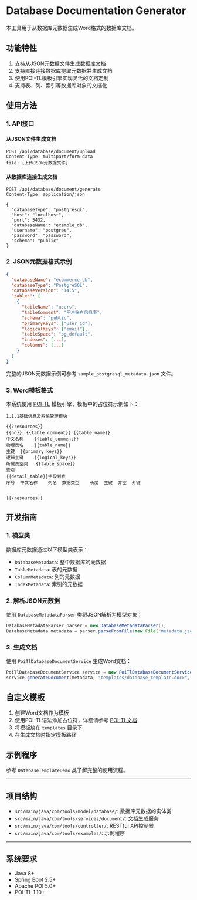 # Database Documentation Generator

本工具用于从数据库元数据生成Word格式的数据库文档。

## 功能特性

1. 支持从JSON元数据文件生成数据库文档
2. 支持直接连接数据库提取元数据并生成文档
3. 使用POI-TL模板引擎实现灵活的文档定制
4. 支持表、列、索引等数据库对象的文档化

## 使用方法

### 1. API接口

#### 从JSON文件生成文档

```
POST /api/database/document/upload
Content-Type: multipart/form-data
file: [上传JSON元数据文件]
```

#### 从数据库连接生成文档

```
POST /api/database/document/generate
Content-Type: application/json

{
  "databaseType": "postgresql",
  "host": "localhost",
  "port": 5432,
  "databaseName": "example_db",
  "username": "postgres",
  "password": "password",
  "schema": "public"
}
```

### 2. JSON元数据格式示例

```json
{
  "databaseName": "ecommerce_db",
  "databaseType": "PostgreSQL",
  "databaseVersion": "14.5",
  "tables": [
    {
      "tableName": "users",
      "tableComment": "用户账户信息表",
      "schema": "public",
      "primaryKeys": ["user_id"],
      "logicalKeys": ["email"],
      "tableSpace": "pg_default",
      "indexes": [...],
      "columns": [...]
    }
  ]
}
```

完整的JSON元数据示例可参考 `sample_postgresql_metadata.json` 文件。

### 3. Word模板格式

本系统使用 [POI-TL](https://github.com/Sayi/poi-tl) 模板引擎，模板中的占位符示例如下：

```
1.1.1基础信息及系统管理模块

{{?resources}}
{{no}}、{{table_comment}} {{table_name}}
中文名称	{{table_comment}}
物理表名	{{table_name}}
主键	{{primary_keys}}
逻辑主键 	{{logical_keys}}
所属表空间	{{table_space}}
索引	
{{detail_table}}字段列表
序号	中文名称	列名	数据类型	长度	主键	非空	外键
							

{{/resources}}
```

## 开发指南

### 1. 模型类

数据库元数据通过以下模型类表示：

- `DatabaseMetadata`: 整个数据库的元数据
- `TableMetadata`: 表的元数据
- `ColumnMetadata`: 列的元数据
- `IndexMetadata`: 索引的元数据

### 2. 解析JSON元数据

使用 `DatabaseMetadataParser` 类将JSON解析为模型对象：

```java
DatabaseMetadataParser parser = new DatabaseMetadataParser();
DatabaseMetadata metadata = parser.parseFromFile(new File("metadata.json"));
```

### 3. 生成文档

使用 `PoiTlDatabaseDocumentService` 生成Word文档：

```java
PoiTlDatabaseDocumentService service = new PoiTlDatabaseDocumentService();
service.generateDocument(metadata, "templates/database_template.docx", "output/database_doc.docx");
```

## 自定义模板

1. 创建Word文档作为模板
2. 使用POI-TL语法添加占位符，详细请参考 [POI-TL文档](https://github.com/Sayi/poi-tl)
3. 将模板放在 `templates` 目录下
4. 在生成文档时指定模板路径

## 示例程序

参考 `DatabaseTemplateDemo` 类了解完整的使用流程。

---

## 项目结构

- `src/main/java/com/tools/model/database/`: 数据库元数据的实体类
- `src/main/java/com/tools/services/document/`: 文档生成服务
- `src/main/java/com/tools/controller/`: RESTful API控制器
- `src/main/java/com/tools/examples/`: 示例程序

---

## 系统要求

- Java 8+
- Spring Boot 2.5+
- Apache POI 5.0+
- POI-TL 1.10+ 